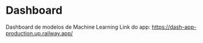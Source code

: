 # Dashboard
Dashboard de modelos de Machine Learning
Link do app: https://dash-app-production.up.railway.app/
